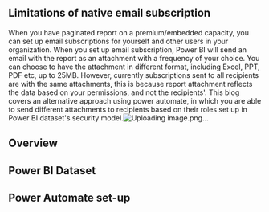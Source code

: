 ## Limitations of native email subscription 
When you have paginated report on a premium/embedded capacity, you can set up email subscriptions for yourself and other users in your organization. When you set up email subscription, Power BI will send an email with the report as an attachment with a frequency of your choice. You can choose to have the attachment in different format, including Excel, PPT, PDF etc, up to 25MB.
However, currently subscriptions sent to all recipients are with the same attachments, this is because  report attachment reflects the data based on your permissions, and not the recipients'.
This blog covers an alternative approach using power automate, in which you are able to send different attachments to recipients based on their roles set up in Power BI dataset's security model.![Uploading image.png…]()

## Overview

## Power BI Dataset

## Power Automate set-up
